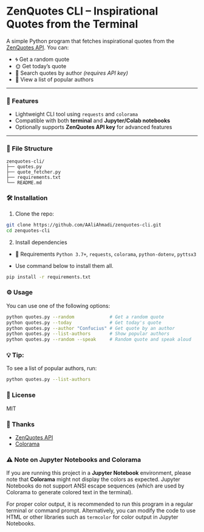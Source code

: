 # ZenQuotes CLI – Inspirational Quotes from the Terminal

A simple Python program that fetches inspirational quotes from the [ZenQuotes API](https://zenquotes.io/). You can:

- 🌀 Get a random quote  
- 🌞 Get today’s quote  
- 🧠 Search quotes by author *(requires API key)*  
- 🧾 View a list of popular authors

---

### 🚀 Features

- Lightweight CLI tool using `requests` and `colorama`
- Compatible with both **terminal** and **Jupyter/Colab notebooks**
- Optionally supports **ZenQuotes API key** for advanced features

---

### 📁 File Structure
```
zenquotes-cli/
├── quotes.py
├── quote_fetcher.py
├── requirements.txt
└── README.md
```


### 🛠️ Installation

1. Clone the repo:

```bash
git clone https://github.com/AAliAhmadi/zenquotes-cli.git
cd zenquotes-cli
```

2. Install dependencies

- 🧪 Requirements
```Python 3.7+```, ```requests```, ```colorama```, ```python-dotenv```, ```pyttsx3```

- Use command below to install them all.
```bash
pip install -r requirements.txt
```

### ⚙️ Usage
You can use one of the following options:
```bash
python quotes.py --random             # Get a random quote
python quotes.py --today              # Get today's quote
python quotes.py --author "Confucius" # Get quote by an author
python quotes.py --list-authors       # Show popular authors
python quotes.py --random --speak     # Random quote and speak aloud
```

### 💡 Tip:
To see a list of popular authors, run:
```bash
python quotes.py --list-authors
```

### 📄 License
MIT

### 🙏 Thanks
- [ZenQuotes API](https://zenquotes.io)
- [Colorama](https://github.com/tartley/colorama)

### ⚠️ Note on Jupyter Notebooks and Colorama

If you are running this project in a **Jupyter Notebook** environment, please note that **Colorama** might not display the colors as expected. Jupyter Notebooks do not support ANSI escape sequences (which are used by Colorama to generate colored text in the terminal). 

For proper color output, it is recommended to run this program in a regular terminal or command prompt. Alternatively, you can modify the code to use HTML or other libraries such as `termcolor` for color output in Jupyter Notebooks.


